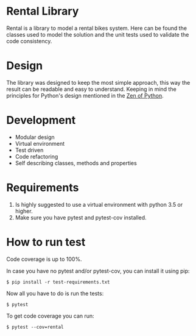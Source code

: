 # Rental Library

Rental is a library to model a rental bikes system. Here can be found the classes used to model the solution and the unit tests used to validate the code consistency.

# Design

The library was designed to keep the most simple approach, this way the result can be readable and easy to understand. Keeping in mind the principles for Python's design mentioned in the [Zen of Python](https://www.python.org/dev/peps/pep-0020/).

# Development

- Modular design
- Virtual environment
- Test driven
- Code refactoring
- Self describing classes, methods and properties

# Requirements

1. Is highly suggested to use a virtual environment with python 3.5 or higher.
2. Make sure you have pytest and pytest-cov installed.

# How to run test

Code coverage is up to 100%.

In case you have no pytest and/or pytest-cov, you can install it using pip:
    
    $ pip install -r test-requirements.txt

Now all you have to do is run the tests:

    $ pytest

To get code coverage you can run:

    $ pytest --cov=rental

